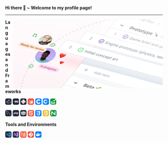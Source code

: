 **Hi there 👋 ~ Welcome to my profile page!**

<!--
**YUDONGLING/YUDONGLING** is a ✨ _special_ ✨ repository because its `README.md` (this file) appears on your GitHub profile.

Here are some ideas to get you started:

- 🔭 I’m currently working on ...
- 🌱 I’m currently learning ...
- 👯 I’m looking to collaborate on ...
- 🤔 I’m looking for help with ...
- 💬 Ask me about ...
- 📫 How to reach me: ...
- 😄 Pronouns: ...
- ⚡ Fun fact: ...
-->

---

<img align="right" src="https://raw.githubusercontent.com/YUDONGLING/YUDONGLING/master/Icon/BackGround.png" height="220px" title="Do what you like, and do it best!"> 

**Languages and Frameworks**

<code><img height="20" src="https://raw.githubusercontent.com/YUDONGLING/YUDONGLING/master/Icon/MatLab.svg" alt="MatLab" title="MatLab"></code>
<code><img height="20" src="https://raw.githubusercontent.com/YUDONGLING/YUDONGLING/master/Icon/GoLang.svg" alt="Golang" title="Golang"></code>
<code><img height="20" src="https://raw.githubusercontent.com/YUDONGLING/YUDONGLING/master/Icon/Python.svg" alt="Python" title="Python"></code>
<code><img height="20" src="https://raw.githubusercontent.com/YUDONGLING/YUDONGLING/master/Icon/Swift.svg" alt="Swift" title="Swift"></code>
<code><img height="20" src="https://raw.githubusercontent.com/YUDONGLING/YUDONGLING/master/Icon/C.svg" alt="C" title="C"></code>
<code><img height="20" src="https://raw.githubusercontent.com/YUDONGLING/YUDONGLING/master/Icon/CPP.svg" alt="C++" title="C++"></code>
<code><img height="20" src="https://raw.githubusercontent.com/YUDONGLING/YUDONGLING/master/Icon/Selenium.svg" alt="Selenium" title="Selenium"></code>

<code><img height="20" src="https://raw.githubusercontent.com/YUDONGLING/YUDONGLING/master/Icon/MySQL.svg" alt="MySQL" title="MySQL"></code>
<code><img height="20" src="https://raw.githubusercontent.com/YUDONGLING/YUDONGLING/master/Icon/PHP.svg" alt="PHP" title="PHP"></code>
<code><img height="20" src="https://raw.githubusercontent.com/YUDONGLING/YUDONGLING/master/Icon/Redis.svg" alt="Redis" title="Redis"></code>
<code><img height="20" src="https://raw.githubusercontent.com/YUDONGLING/YUDONGLING/master/Icon/HTML.svg" alt="HTML5" title="HTML5"></code>
<code><img height="20" src="https://raw.githubusercontent.com/YUDONGLING/YUDONGLING/master/Icon/CSS.svg" alt="CSS3" title="CSS3"></code>
<code><img height="20" src="https://raw.githubusercontent.com/YUDONGLING/YUDONGLING/master/Icon/JS.svg" alt="JavaScript" title="JavaScript"></code>
<code><img height="20" src="https://raw.githubusercontent.com/YUDONGLING/YUDONGLING/master/Icon/Nginx.svg" alt="Nginx" title="Nginx"></code>

**Tools and Environments**

<code><img height="20" src="https://raw.githubusercontent.com/YUDONGLING/YUDONGLING/master/Icon/VSCode.svg" alt="VSCode" title="VSCode"></code>
<code><img height="20" src="https://raw.githubusercontent.com/YUDONGLING/YUDONGLING/master/Icon/VisualStudio.svg" alt="Visual Studio" title="Visual Studio"></code>
<code><img height="20" src="https://raw.githubusercontent.com/YUDONGLING/YUDONGLING/master/Icon/Serverless.svg" alt="Serverless" title="Serverless"></code>
<code><img height="20" src="https://raw.githubusercontent.com/YUDONGLING/YUDONGLING/master/Icon/Git.svg" alt="Git" title="Git"></code>
<code><img height="20" src="https://raw.githubusercontent.com/YUDONGLING/YUDONGLING/master/Icon/Docker.svg" alt="Docker" title="Docker"></code>
